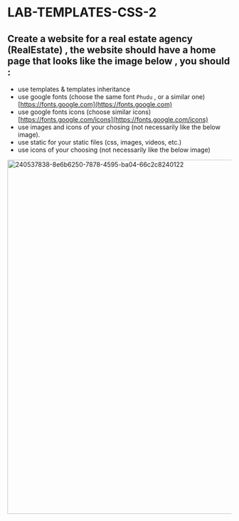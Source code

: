 # LAB-TEMPLATES-CSS-2

## Create a website for a real estate agency (RealEstate) , the website should have a home page that looks like the image below , you should :
- use templates & templates inheritance
- use google fonts (choose the same font `Phudu` , or a similar one) [https://fonts.google.com](https://fonts.google.com)
- use google fonts icons (choose similar icons) [https://fonts.google.com/icons](https://fonts.google.com/icons)
- use images and icons of your chosing (not necessarily like the below image).
- use static for your static files (css, images, videos, etc.)
- use icons of your choosing (not necessarily like the below image)


<img width="795" alt="240537838-8e6b6250-7878-4595-ba04-66c2c8240122" src="https://github.com/T-PYTHON-OCT-23/LAB-TEMPLATES-CSS-2/blob/main/261297529-b23af1f6-47bb-4a81-8e6e-1b2fd4c802a9.png?raw=true">
